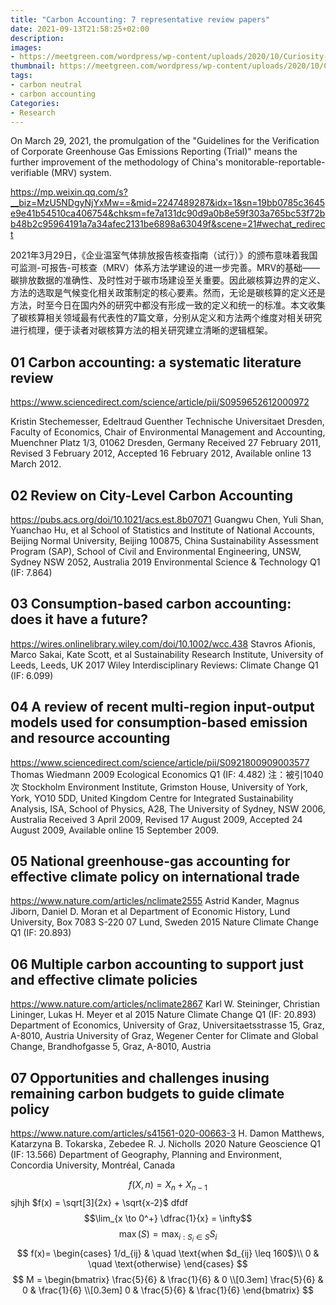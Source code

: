 ```yaml
---
title: "Carbon Accounting: 7 representative review papers"
date: 2021-09-13T21:58:25+02:00
description:
images:
- https://meetgreen.com/wordpress/wp-content/uploads/2020/10/Curiosity-Carbon-Accounting-And-Our-Climate.jpg
thumbnail: https://meetgreen.com/wordpress/wp-content/uploads/2020/10/Curiosity-Carbon-Accounting-And-Our-Climate.jpg
tags:
- carbon neutral
- carbon accounting
Categories:
- Research
---
```

On March 29, 2021, the promulgation of the "Guidelines for the Verification of Corporate Greenhouse Gas Emissions Reporting (Trial)" means the further improvement of the methodology of China's monitorable-reportable-verifiable (MRV) system.

https://mp.weixin.qq.com/s?__biz=MzU5NDgyNjYxMw==&mid=2247489287&idx=1&sn=19bb0785c3645e9e41b54510ca406754&chksm=fe7a131dc90d9a0b8e59f303a765bc53f72bb48b2c95964191a7a34afec2131be6898a63049f&scene=21#wechat_redirect

2021年3月29日，《企业温室气体排放报告核查指南（试行）》的颁布意味着我国可监测-可报告-可核查（MRV）体系方法学建设的进一步完善。MRV的基础——碳排放数据的准确性、及时性对于碳市场建设至关重要。因此碳核算边界的定义、方法的选取是气候变化相关政策制定的核心要素。然而，无论是碳核算的定义还是方法，时至今日在国内外的研究中都没有形成一致的定义和统一的标准。本文收集了碳核算相关领域最有代表性的7篇文章，分别从定义和方法两个维度对相关研究进行梳理，便于读者对碳核算方法的相关研究建立清晰的逻辑框架。

## 01 Carbon accounting: a systematic literature review
https://www.sciencedirect.com/science/article/pii/S0959652612000972

Kristin Stechemesser, Edeltraud Guenther
Technische Universitaet Dresden, Faculty of Economics, Chair of Environmental Management and Accounting, Muenchner Platz 1/3, 01062 Dresden, Germany
Received 27 February 2011, Revised 3 February 2012, Accepted 16 February 2012, Available online 13 March 2012.

## 02 Review on City-Level Carbon Accounting
https://pubs.acs.org/doi/10.1021/acs.est.8b07071
Guangwu Chen, Yuli Shan, Yuanchao Hu, et al
School of Statistics and Institute of National Accounts, Beijing Normal University, Beijing 100875, China
Sustainability Assessment Program (SAP), School of Civil and Environmental Engineering, UNSW, Sydney NSW 2052, Australia
2019 Environmental Science & Technology Q1 (IF: 7.864)

## 03 Consumption-based carbon accounting: does it have a future?
https://wires.onlinelibrary.wiley.com/doi/10.1002/wcc.438
Stavros Afionis, Marco Sakai, Kate Scott, et al
Sustainability Research Institute, University of Leeds, Leeds, UK
2017 Wiley Interdisciplinary Reviews: Climate Change Q1 (IF: 6.099)

## 04 A review of recent multi-region input-output models used for consumption-based emission and resource accounting
https://www.sciencedirect.com/science/article/pii/S0921800909003577
Thomas Wiedmann
2009 Ecological Economics Q1 (IF: 4.482) 注：被引1040次
Stockholm Environment Institute, Grimston House, University of York, York, YO10 5DD, United Kingdom Centre for Integrated Sustainability Analysis, ISA, School of Physics, A28, The University of Sydney, NSW 2006, Australia
Received 3 April 2009, Revised 17 August 2009, Accepted 24 August 2009, Available online 15 September 2009.

## 05 National greenhouse-gas accounting for effective climate policy on international trade
https://www.nature.com/articles/nclimate2555
Astrid Kander, Magnus Jiborn, Daniel D. Moran et al
Department of Economic History, Lund University, Box 7083 S-220 07 Lund, Sweden
2015 Nature Climate Change Q1 (IF: 20.893)

## 06 Multiple carbon accounting to support just and effective climate policies
https://www.nature.com/articles/nclimate2867
Karl W. Steininger, Christian Lininger, Lukas H. Meyer et al
2015 Nature Climate Change Q1 (IF: 20.893)
Department of Economics, University of Graz, Universitaetsstrasse 15, Graz, A-8010, Austria
University of Graz, Wegener Center for Climate and Global Change, Brandhofgasse 5, Graz, A-8010, Austria

## 07 Opportunities and challenges inusing remaining carbon budgets to guide climate policy
https://www.nature.com/articles/s41561-020-00663-3
H. Damon Matthews, Katarzyna B. Tokarska , Zebedee R. J. Nicholls 
2020 Nature Geoscience Q1 (IF: 13.566)
Department of Geography, Planning and Environment, Concordia University, Montréal, Canada

$$f(X,n) = X_n + X_{n-1}$$
sjhjh $f(x) = \sqrt[3]{2x} + \sqrt{x-2}$ dfdf
$$\lim_{x \to 0^+} \dfrac{1}{x} = \infty$$
$$\max(S) = \max_{i:S_i \in S} S_i$$
$$
f(x)=
\begin{cases}
1/d_{ij} & \quad \text{when $d_{ij} \leq 160$}\\
0 & \quad \text{otherwise}
\end{cases}
$$
$$
M =
\begin{bmatrix}
\frac{5}{6} & \frac{1}{6} & 0 \\[0.3em]
\frac{5}{6} & 0 & \frac{1}{6} \\[0.3em]
0 & \frac{5}{6} & \frac{1}{6}
\end{bmatrix}
$$
